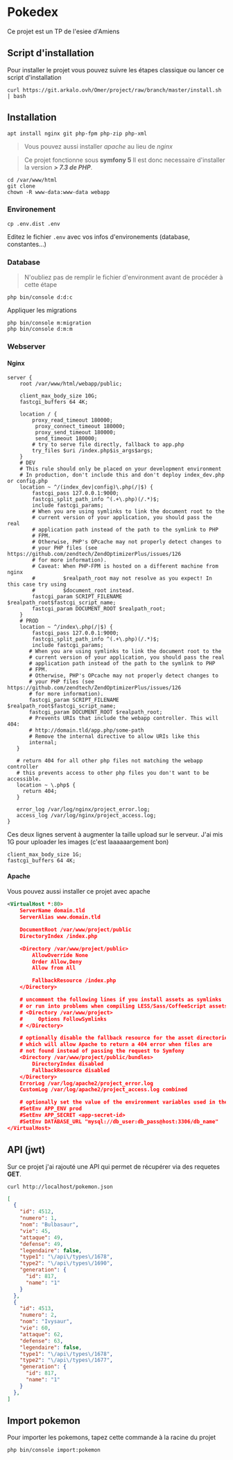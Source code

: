 # Pokedex

Ce projet est un TP de l'esiee d'Amiens

## Script d'installation

Pour installer le projet vous pouvez suivre les étapes classique ou lancer ce script d'installation

```
curl https://git.arkalo.ovh/Omer/project/raw/branch/master/install.sh | bash
```

## Installation

```shell
apt install nginx git php-fpm php-zip php-xml
```

> Vous pouvez aussi installer *apache* au lieu de *nginx*

> Ce projet fonctionne sous **symfony 5** Il est donc necessaire d'installer la version ***> 7.3 de PHP***.

```shell
cd /var/www/html
git clone 
chown -R www-data:www-data webapp
```

### Environement

```shell
cp .env.dist .env
```

Editez le fichier `.env` avec vos infos d'environements (database, constantes...)

### Database

> N'oubliez pas de remplir le fichier d'environment avant de procéder à cette étape

```
php bin/console d:d:c
```

Appliquer les migrations

```shell
php bin/console m:migration
php bin/console d:m:m
```

### Webserver

#### Nginx
```nginx
server {
    root /var/www/html/webapp/public;

    client_max_body_size 10G;
    fastcgi_buffers 64 4K;

    location / {
        proxy_read_timeout 180000;
         proxy_connect_timeout 180000;
         proxy_send_timeout 180000;
         send_timeout 180000;
        # try to serve file directly, fallback to app.php
        try_files $uri /index.php$is_args$args;
    }
    # DEV
    # This rule should only be placed on your development environment
    # In production, don't include this and don't deploy index_dev.php or config.php
    location ~ ^/(index_dev|config)\.php(/|$) {
        fastcgi_pass 127.0.0.1:9000;
        fastcgi_split_path_info ^(.+\.php)(/.*)$;
        include fastcgi_params;
        # When you are using symlinks to link the document root to the
        # current version of your application, you should pass the real
        # application path instead of the path to the symlink to PHP
        # FPM.
        # Otherwise, PHP's OPcache may not properly detect changes to
        # your PHP files (see https://github.com/zendtech/ZendOptimizerPlus/issues/126
        # for more information).
        # Caveat: When PHP-FPM is hosted on a different machine from nginx
        #         $realpath_root may not resolve as you expect! In this case try using
        #         $document_root instead.
        fastcgi_param SCRIPT_FILENAME $realpath_root$fastcgi_script_name;
        fastcgi_param DOCUMENT_ROOT $realpath_root;
    }
    # PROD
    location ~ ^/index\.php(/|$) {
        fastcgi_pass 127.0.0.1:9000;
        fastcgi_split_path_info ^(.+\.php)(/.*)$;
        include fastcgi_params;
       # When you are using symlinks to link the document root to the
       # current version of your application, you should pass the real
       # application path instead of the path to the symlink to PHP
       # FPM.
       # Otherwise, PHP's OPcache may not properly detect changes to
       # your PHP files (see https://github.com/zendtech/ZendOptimizerPlus/issues/126
       # for more information).
       fastcgi_param SCRIPT_FILENAME $realpath_root$fastcgi_script_name;
       fastcgi_param DOCUMENT_ROOT $realpath_root;
       # Prevents URIs that include the webapp controller. This will 404:
       # http://domain.tld/app.php/some-path
       # Remove the internal directive to allow URIs like this
       internal;
   }

   # return 404 for all other php files not matching the webapp controller
   # this prevents access to other php files you don't want to be accessible.
   location ~ \.php$ {
     return 404;
   }

   error_log /var/log/nginx/project_error.log;
   access_log /var/log/nginx/project_access.log;
}
```

Ces deux lignes servent à augmenter la taille upload sur le serveur. J'ai mis 1G pour uploader les images (c'est laaaaaargement bon)

```nginx
client_max_body_size 1G;
fastcgi_buffers 64 4K;
```

#### Apache

Vous pouvez aussi installer ce projet avec apache

```xml
<VirtualHost *:80>
    ServerName domain.tld
    ServerAlias www.domain.tld

    DocumentRoot /var/www/project/public
    DirectoryIndex /index.php

    <Directory /var/www/project/public>
        AllowOverride None
        Order Allow,Deny
        Allow from All

        FallbackResource /index.php
    </Directory>

    # uncomment the following lines if you install assets as symlinks
    # or run into problems when compiling LESS/Sass/CoffeeScript assets
    # <Directory /var/www/project>
    #     Options FollowSymlinks
    # </Directory>

    # optionally disable the fallback resource for the asset directories
    # which will allow Apache to return a 404 error when files are
    # not found instead of passing the request to Symfony
    <Directory /var/www/project/public/bundles>
        DirectoryIndex disabled
        FallbackResource disabled
    </Directory>
    ErrorLog /var/log/apache2/project_error.log
    CustomLog /var/log/apache2/project_access.log combined

    # optionally set the value of the environment variables used in the application
    #SetEnv APP_ENV prod
    #SetEnv APP_SECRET <app-secret-id>
    #SetEnv DATABASE_URL "mysql://db_user:db_pass@host:3306/db_name"
</VirtualHost>
```

## API (jwt)

Sur ce projet j'ai rajouté une API qui permet de récupérer via des requetes **GET**.

```shell
curl http://localhost/pokemon.json
```

```json
[
  {
    "id": 4512,
    "numero": 1,
    "nom": "Bulbasaur",
    "vie": 45,
    "attaque": 49,
    "defense": 49,
    "legendaire": false,
    "type1": "\/api\/types\/1678",
    "type2": "\/api\/types\/1690",
    "generation": {
      "id": 817,
      "name": "1"
    }
  },
  {
    "id": 4513,
    "numero": 2,
    "nom": "Ivysaur",
    "vie": 60,
    "attaque": 62,
    "defense": 63,
    "legendaire": false,
    "type1": "\/api\/types\/1678",
    "type2": "\/api\/types\/1677",
    "generation": {
      "id": 817,
      "name": "1"
    }
  },
]
```

## Import pokemon

Pour importer les pokemons, tapez cette commande à la racine du projet

```shell
php bin/console import:pokemon 
```
